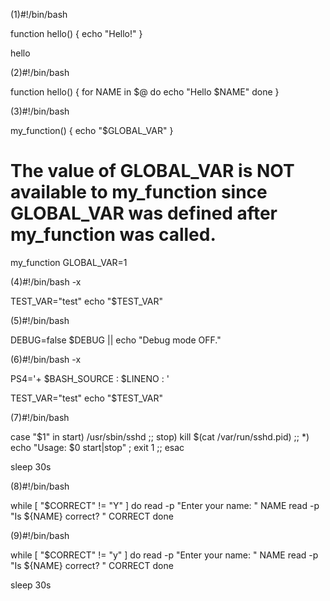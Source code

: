 (1)#!/bin/bash

function hello() {
    echo "Hello!"
}

hello

(2)#!/bin/bash

function hello() {
    for NAME in $@
    do
        echo "Hello $NAME"
    done
}

(3)#!/bin/bash

my_function() {
    echo "$GLOBAL_VAR"
}

# The value of GLOBAL_VAR is NOT available to my_function since GLOBAL_VAR was defined after my_function was called.
my_function
GLOBAL_VAR=1

(4)#!/bin/bash -x

TEST_VAR="test"
echo "$TEST_VAR"

(5)#!/bin/bash

DEBUG=false
$DEBUG || echo "Debug mode OFF."

(6)#!/bin/bash -x

PS4='+ $BASH_SOURCE : $LINENO : '

TEST_VAR="test"
echo "$TEST_VAR"

(7)#!/bin/bash

case "$1" in
    start)
        /usr/sbin/sshd
        ;;
    stop)
        kill $(cat /var/run/sshd.pid)
        ;;
    *)
        echo "Usage: $0 start|stop" ; exit 1
        ;;
esac

sleep 30s

(8)#!/bin/bash

while [ "$CORRECT" != "Y" ]
do
  read -p "Enter your name: " NAME
  read -p "Is ${NAME} correct? " CORRECT
done

(9)#!/bin/bash

while [ "$CORRECT" != "y" ]
do
  read -p "Enter your name: " NAME
  read -p "Is ${NAME} correct? " CORRECT
done

sleep 30s
